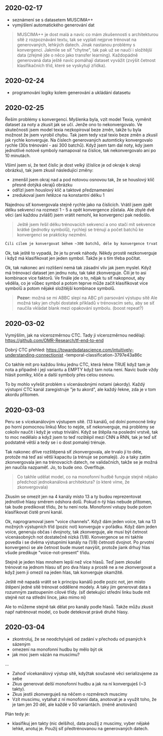 ## 2020-02-17

- seznámení se s datasetem MUSCIMA++
- vymýšlení automatického generování dat

> MUSCIMA++ je dost malá a navíc co mám zkušennosti s architekturou sítě
z rozpoznávání textu, tak se vyplatí nejprve trénovat na generovaných, lehkých
datech. Jinak nastanou problémy s konvergencí. Jakmile se síť "chytne", tak pak
už se naučí i složitější data (zřejmě jde o něco jako transfer learning).
Každopádně generovaná data ještě navíc pomáhají dataset vyvážit (zvýšit četnost
klasifikačních tříd, které se vyskytují zřídka).


## 2020-02-24

- programování logiky kolem generování a ukládání datasetu


## 2020-02-25

Řeším problémy s konvergencí. Myšlenka byla, vzít model Texia, vyměnit dataset
za noty a zkusit jak se učí. Jenže ono to nekonvergovalo. Ve skutečnosti jsem
model texia nezkopíroval beze změn, takže tu byla možnost že jsem vyrobil chybu.
Tak jsem tedy vzal texio beze změn a zkusil jak rychle konverguje. Na číslech
generovaných automticky konvergovalo rychle (30s trénování - asi 300 batchů).
Když jsem tam dal noty, kdy jsem jednotlivé notové symboly namapoval na
číslice, tak nekonvergovalo ani po 10 minutách.

Všiml jsem si, že text číslic je dost velký (číslíce je od okraje k
okraji obrázku), tak jsem zkusil následující změny:

- zmenšil jsem okraj nad a pod notovou osnovou tak, že se houslový klíč přesně
  dotýká okrajů obrázku
- odřízl jsem houslový klíč a taktové předznamenání
- zredukoval jsem řetězce na konstantní délku 1

Najednou síť konvergovala stejně rychle jako na číslicích. Vrátil jsem zpět
délku sekvencí na rozmezí 1 - 5 a opět konvergence zůstala. Ale zbylé dvě věci
(ani každou zvlášť) jsem vrátit nemohl, ke konvergenci pak nedošlo.

> Ještě jsem řešil délku trénovacích sekvencí a ono stačí mít sekvence krátké
  (jednotky symbolů), rychleji se trénují a počet batchů ke konvergenci
  se prakticky nezmění.

```txt
Čili cílem je konvergovat během ~300 batchů, déle by konvergence trvat neměla.
```

Ok, tak ještě to vypadá, že je tu prvek náhody. Někdy prostě nezkonverguje
i když má klasifikovat jen jeden symbol. Takže je s tím třeba počítat.

Ok, tak nakonec ani rozlišení nemá tak zásadní vliv jak jsem myslel.
Když má trénovací dataset jen jednu notu, tak také zkonverguje.
Čili je to asi kombinace více faktorů. Ve finále jde o to, nějak
tu síť nakopnout, aby věděla, co je vůbec symbol a potom teprve může začít
klasifikovat více symbolů a potom nějaké složitější kombinace symbolů.

> **Pozor:** možná se mi ABBC slepí na ABC při parsování výstupu sítě
  Ale možná taky jen chybí dostatek příkladů v trénovacím setu, aby
  se síť naučila vkládat blank mezi opakování symbolu. (boost repeat?)


## 2020-03-02

Vymýšlím, jak na vícerozměrnou CTC.
Tady ji vícerozměrnou nedělají: https://github.com/OMR-Research/tf-end-to-end

Dobrý CTC přehled:
https://towardsdatascience.com/intuitively-understanding-connectionist
-temporal-classification-3797e43a86c

Co takhle mít pro každou linku jednu CTC, která řekne TRUE když tam je nota
a případně i její variantu a EMPTY když tam nota není. Navíc bude vždy
hlásit pomlky, klíče a další symboly přes celou osnovu.

To by mohlo vyřešit problém s vícenásobnými notami (akordy).
Každý výstupní CTC kanál zaregistruje "je tu akord", ale každý řekne, zda
je v tom akordu přítomen.


## 2020-03-03

Peru se s vícekanálovým výstupem sítě. (13 kanálů, od dolní pomocné linky po
horní pomocnou linku) Moc to nejde, síť nekonverguje, má problémy se cokoliv
naučit i když je vstup triviální. Když se štěpila na poslední vrstvě, tak
to moc nedělalo a když jsem to teď rozštěpil mezi CNN a RNN, tak je teď
síť podstatně větší a tedy se i o dost pomaleji trénuje.

Tak nakonec dříve rozštěpená síť zkonvergovala, ale trvalo jí to déle, protože
má teď asi větší kapacitu (a trénuje se pomaleji). Jo a taky zatím zkonvergovala
jen na trénovacích datech, ne validačních, takže se je možná jen
naučila nazpaměť. Jo, to bude ono. Overfituje.

> Co takhle udělat model, co na monofonní hudbě funguje stejně nějako předchozí
jednokanálová architektura? (o které víme, že zkonvergovala)

Zkusím se omezit jen na 4 kanály místo 13 a ty budou reprezentovat jednotlivé
hlasy směrem odshora dolů. Pokud n-tý hlas nebude přítomen, tak bude predikovat
třídu, že tu není nota. Monofonní vstupy bude potom klasifikovat čistě
první kanál.

Ok, naprogramoval jsem "voice channels". Když dám jeden voice, tak na
13 možných výstupních tříd (pozic not) konverguje v pořádku.
Když dám jeden voice, generuju občas i dvojnoty, tak zkonverguje, ale musí
být četnost vícenásobných not dostatečně nízká (1/8). Konvergence se mi takhle
povedla i se dvěma výstupními kanály na (1/8) četnosti dvojnot. Po prvotní
konvergenci se ale četnost bude muset navýšit, protože jiank drhuý hlas všude
predikuje "voice-not-present" třídu.

Stejně je jeden hlas mnohem lepší než více hlasů. Teď jsem zkoušel trénovat
na jednom hlasu síť pro dva hlasy a prostě ne a ne zkonvergovat a když
jsem ji omezil na jeden hlas, tak konverguje okamžitě.

Ještě mě napadá vrátit se k principu kanálů podle pozic not, jen místo
štěpení jedné sítě trénovat oddělené modely. A taky jim generovat data
s rozumným zastoupením cílové třídy. (síť detekující střední linku bude
mít stejně not na střední lince, jako mimo ní)

Ale to můžeme stejně tak dělat pro kanály podle hlasů. Takže můžu zkusit např
natrénovat model, co bude detekovat právě druhé hlasy.


## 2020-03-04

- zkontroluj, že se neodchyluješ od zadání v přechodu od psaných k sázeným
- omezení na monofonní hudbu by mělo být ok
- jak moc jsem vázán na muscimu?

...

- Zahoď vícekanálový výstup sítě, kdyžtak současné věci serializujeme za sebe
- Zkus generovat delší monofonní hudbu a jak na ní konverguješ (~3 takty).
- Zkus jestli zkonverguješ na něčem o rozměrech muscimy
- Vzít muscimu, vytahat z ní monofonní data, anotovat je a využít toho, že je
    tam jen 20 děl, ale každé v 50 variantách. (méně anotování)

Plán tedy je:

- klasifikuj jen takty (nic delšího), data použij z muscimy, vyber nějaké
lehké, anotuj je. Použij síť předtrénovanou na generovaných datech.
